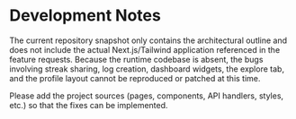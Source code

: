 # Development Notes

The current repository snapshot only contains the architectural outline and does not include the actual Next.js/Tailwind
application referenced in the feature requests. Because the runtime codebase is absent, the bugs involving streak sharing,
log creation, dashboard widgets, the explore tab, and the profile layout cannot be reproduced or patched at this time.

Please add the project sources (pages, components, API handlers, styles, etc.) so that the fixes can be implemented.
